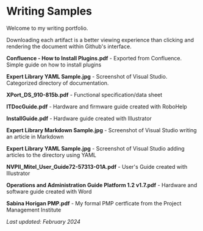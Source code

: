 # Writing Samples
Welcome to my writing portfolio.

Downloading each artifact is a better viewing experience than clicking and rendering the document within Github's interface.

**Confluence - How to Install Plugins.pdf** - Exported from Confluence. Simple guide on how to install plugins

**Expert Library YAML Sample.jpg** - Screenshot of Visual Studio. Categorized directory of documentation. 

**XPort_DS_910-815b.pdf** - Functional specification/data sheet

**ITDocGuide.pdf** - Hardware and firmware guide created with RoboHelp

**InstallGuide.pdf** - Hardware guide created with Illustrator

**Expert Library Markdown Sample.jpg** - Screenshot of Visual Studio writing an article in Markdown

**Expert Library YAML Sample.jpg** - Screenshot of Visual Studio adding articles to the directory using YAML

**NVPII_Mitel_User_Guide72-57313-01A.pdf** - User's Guide created with Illustrator

**Operations and Administration Guide Platform 1.2 v1.7.pdf** - Hardware and software guide created with Word

**Sabina Horigan PMP.pdf** - My formal PMP certficate from the Project Management Institute

<i>Last updated: February 2024</i>
